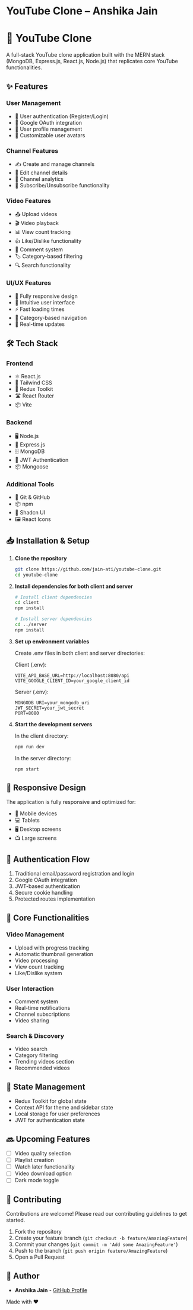 # YouTube Clone – Anshika Jain


# 🎥 YouTube Clone

A full-stack YouTube clone application built with the MERN stack (MongoDB, Express.js, React.js, Node.js) that replicates core YouTube functionalities.


## ✨ Features

### User Management
- 🔐 User authentication (Register/Login)
- 🔑 Google OAuth integration
- 👤 User profile management
- 🎨 Customizable user avatars

### Channel Features
- ✍️ Create and manage channels
- 📝 Edit channel details
- 🎯 Channel analytics
- 👥 Subscribe/Unsubscribe functionality

### Video Features
- 📤 Upload videos
- 🎬 Video playback
- 📊 View count tracking
- 👍 Like/Dislike functionality
- 💬 Comment system
- 🏷️ Category-based filtering
- 🔍 Search functionality

### UI/UX Features
- 📱 Fully responsive design
- 🌙 Intuitive user interface
- ⚡ Fast loading times
- 🎯 Category-based navigation
- 🔄 Real-time updates

## 🛠️ Tech Stack

### Frontend
- ⚛️ React.js
- 🎨 Tailwind CSS
- 🔄 Redux Toolkit
- 🛣️ React Router
- 📦 Vite

### Backend
- 🖥️ Node.js
- 🚂 Express.js
- 🗄️ MongoDB
- 🔐 JWT Authentication
- 📦 Mongoose

### Additional Tools
- 🔄 Git & GitHub
- 📦 npm
- 🎨 Shadcn UI
- 🖼️ React Icons

## 📥 Installation & Setup

1. **Clone the repository**
   ```bash
   git clone https://github.com/jain-ati/youtube-clone.git
   cd youtube-clone
   ```

2. **Install dependencies for both client and server**
   ```bash
   # Install client dependencies
   cd client
   npm install

   # Install server dependencies
   cd ../server
   npm install
   ```

3. **Set up environment variables**
   
   Create .env files in both client and server directories:

   Client (.env):
   ```env
   VITE_API_BASE_URL=http://localhost:8080/api
   VITE_GOOGLE_CLIENT_ID=your_google_client_id
   ```

   Server (.env):
   ```env
   MONGODB_URI=your_mongodb_uri
   JWT_SECRET=your_jwt_secret
   PORT=8080
   ```

4. **Start the development servers**

   In the client directory:
   ```bash
   npm run dev
   ```

   In the server directory:
   ```bash
   npm start
   ```

## 📱 Responsive Design

The application is fully responsive and optimized for:
- 📱 Mobile devices
- 💻 Tablets
- 🖥️ Desktop screens
- 📺 Large screens

## 🔐 Authentication Flow

1. Traditional email/password registration and login
2. Google OAuth integration
3. JWT-based authentication
4. Secure cookie handling
5. Protected routes implementation

## 🎯 Core Functionalities

### Video Management
- Upload with progress tracking
- Automatic thumbnail generation
- Video processing
- View count tracking
- Like/Dislike system

### User Interaction
- Comment system
- Real-time notifications
- Channel subscriptions
- Video sharing

### Search & Discovery
- Video search
- Category filtering
- Trending videos section
- Recommended videos

## 🔄 State Management

- Redux Toolkit for global state
- Context API for theme and sidebar state
- Local storage for user preferences
- JWT for authentication state

## 🔜 Upcoming Features

- [ ] Video quality selection
- [ ] Playlist creation
- [ ] Watch later functionality
- [ ] Video download option
- [ ] Dark mode toggle

## 🤝 Contributing

Contributions are welcome! Please read our contributing guidelines to get started.

1. Fork the repository
2. Create your feature branch (`git checkout -b feature/AmazingFeature`)
3. Commit your changes (`git commit -m 'Add some AmazingFeature'`)
4. Push to the branch (`git push origin feature/AmazingFeature`)
5. Open a Pull Request

## 👥 Author

- **Anshika Jain** - [GitHub Profile](https://github.com/jain-ati/youtube-clone.git)

Made with ❤️ 
